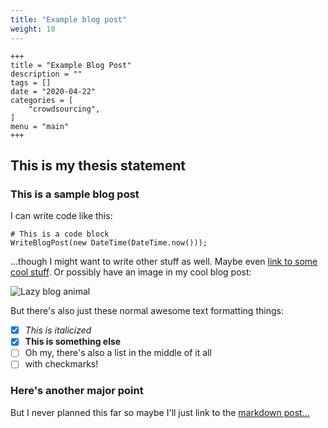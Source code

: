 ```yaml
---
title: "Example blog post"
weight: 10
---
```

```
+++
title = "Example Blog Post"
description = ""
tags = []
date = "2020-04-22"
categories = [
    "crowdsourcing",
]
menu = "main"
+++
```

## This is my thesis statement
### This is a sample blog post
I can write code like this:
```
# This is a code block
WriteBlogPost(new DateTime(DateTime.now()));
```
...though I might want to write other stuff as well. Maybe even [link to some cool stuff](https://github.com/AUcogseers/CogSite/tree/master/content). Or possibly have an image in my cool blog post:

![Lazy blog animal](https://lh3.googleusercontent.com/proxy/BOtnst7Dg40zc6JRJtE_UwSVnA8qjGE1nBtH16I1nnBLUTkntpZkq-gTO1l3RSJwnY9rYtYWu1P21_tHnqnkFUKY7_whPwU4K3wTjZNiDH8v6ynMswtM4hUN0bay3RlUMLtCniSuruc2E4UjNwN2qkFvp35T2WPrIvO67bY)

But there's also just these normal awesome text formatting things:
- [x] *This is italicized*
- [x] **This is something else**
- [ ] Oh my, there's also a list in the middle of it all
- [ ] with checkmarks!
### Here's another major point
But I never planned this far so maybe I'll just link to the [markdown post...](writing-in-markdown)